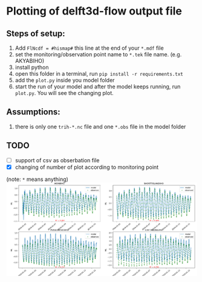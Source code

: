 # Plotting of delft3d-flow output file

## Steps of setup:
1. Add `FlNcdf = #hismap#` this line at the end of your `*.mdf` file
2. set the monitoring/observation point name to `*.tek` file name. (e.g. AKYABIHO)
3. install python
4. open this folder in a terminal, run `pip install -r requirements.txt`
5. add the `plot.py` inside you model folder
6. start the run of your model and after the model keeps running, run `plot.py`. You will see the changing plot.


## Assumptions:
1. there is only one `trih-*.nc` file and one `*.obs` file in the model folder

## TODO
- [ ] support of csv as obserbation file 
- [x] changing of number of plot according to monitoring point

(note: `*` means anything)
![img](others\img1.png)